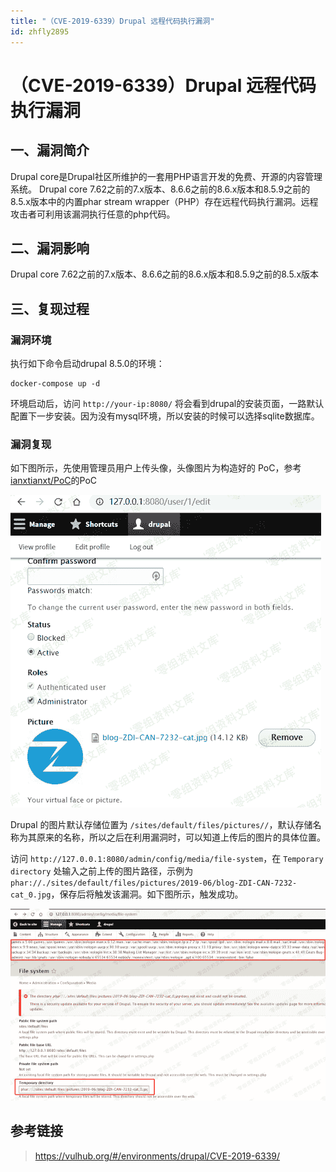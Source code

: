 ```yaml
---
title: "（CVE-2019-6339）Drupal 远程代码执行漏洞"
id: zhfly2895
---
```


# （CVE-2019-6339）Drupal 远程代码执行漏洞

## 一、漏洞简介

Drupal core是Drupal社区所维护的一套用PHP语言开发的免费、开源的内容管理系统。 Drupal core 7.62之前的7.x版本、8.6.6之前的8.6.x版本和8.5.9之前的8.5.x版本中的内置phar stream wrapper（PHP）存在远程代码执行漏洞。远程攻击者可利用该漏洞执行任意的php代码。

## 二、漏洞影响

Drupal core 7.62之前的7.x版本、8.6.6之前的8.6.x版本和8.5.9之前的8.5.x版本

## 三、复现过程

### 漏洞环境

执行如下命令启动drupal 8.5.0的环境：

```
docker-compose up -d 
```

环境启动后，访问 `http://your-ip:8080/` 将会看到drupal的安装页面，一路默认配置下一步安装。因为没有mysql环境，所以安装的时候可以选择sqlite数据库。

### 漏洞复现

如下图所示，先使用管理员用户上传头像，头像图片为构造好的 PoC，参考[ianxtianxt/PoC](https://github.com/ianxtianxt/PoC)的PoC

![image](../img/543b8fcbefe5b4e1a34623ae8266120b.png)

Drupal 的图片默认存储位置为 `/sites/default/files/pictures//`，默认存储名称为其原来的名称，所以之后在利用漏洞时，可以知道上传后的图片的具体位置。

访问 `http://127.0.0.1:8080/admin/config/media/file-system`，在 `Temporary directory` 处输入之前上传的图片路径，示例为 `phar://./sites/default/files/pictures/2019-06/blog-ZDI-CAN-7232-cat_0.jpg`，保存后将触发该漏洞。如下图所示，触发成功。

![image](../img/eb418c35697a29106ecce08fb9a3a10c.png)

## 参考链接

> https://vulhub.org/#/environments/drupal/CVE-2019-6339/